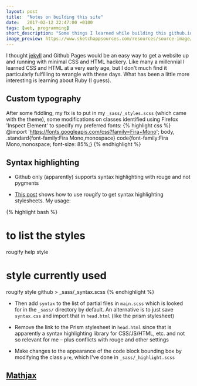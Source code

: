 ```yaml
---
layout: post
title:  "Notes on building this site"
date:   2017-02-12 22:47:00 +0100
tags: [web, programming]
short_description: "Some things I learned while building this github.io pages site using jekyll-theme-hackcss"
image_preview: https://www.sketchappsources.com/resources/source-image/jekyll-logo-sketch.png
---
```

I thought [jekyll](https://jekyllrb.com) and Github Pages would be an easy way to get a website up and running with minimal CSS and HTML hackery. Like many a millennial I learned CSS and HTML at a very early age, but I don't much find it particularly fulfilling to wrangle with these days. What has been a little more interesting is learning about Ruby (I guess).

## Custom typography
After some fiddling, my fix is to put in my `_sass/_styles.scss` (which came with the theme), some modifications on classes identified using Firefox 'Inspect Element' to specify my preferred fonts:
{% highlight css %}
@import 'https://fonts.googleapis.com/css?family=Fira+Mono';
body, .standard{font-family:Fira Mono,monospace}
code{font-family:Fira Mono,monospace; font-size: 85%;}
{% endhighlight %}


## Syntax highlighting
* Github only (apparently) supports syntax highlighting with rouge and not pygments

* [This post](http://anotherpeak.org/blog/tech/2016/09/22/syntax_highlighter_jekyll_rouge.html) shows how to use rougify to get syntax highlighting stylesheets. My usage:

{% highlight bash %}
# to list the styles
rougify help style
# style currently used
rougify style github > _sass/_syntax.scss
{% endhighlight %}


* Then add `syntax` to the list of partial files in `main.scss` which is looked for in the `_sass/` directory by default. An alternative is to just save `syntax.css` and import that in `head.html` (like the prism stylesheet)

* Remove the link to the Prism stylesheet in `head.html` since that is apparently a syntax highlighting library for CSS/JS/HTML, etc. and not so relevant for me – plus conflicts with rouge and other settings

* Make changes to the appearance of the code block bounding box by modifying the class `pre`, which I've done in `_sass/_highlight.scss`

## [Mathjax](http://gastonsanchez.com/visually-enforced/opinion/2014/02/16/Mathjax-with-jekyll/)
